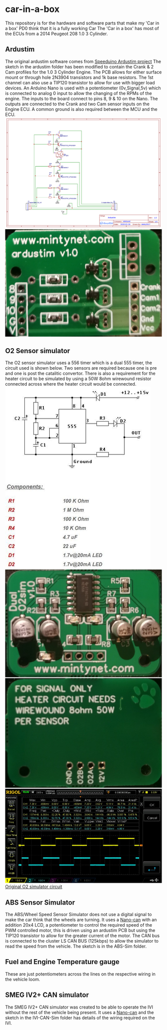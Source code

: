 # car-in-a-box
This repository is for the hardware and software parts that make my 'Car in a box' PD0 think that it is a fully working Car
The 'Car in a box' has most of the ECUs from a 2014 Peugeot 208 1.0 3 Cylinder.

## Ardustim 
The original ardustim software comes from [Speeduino Ardustim project](https://github.com/speeduino/Ardu-Stim) The sketch in the ardustim folder has been modified to contain the Crank & 2 Cam profiles for the 1.0 3 Cylinder Engine.
The PCB allows for either surface mount or through hole 2N3904 transistors and 1k base resistors. The 1st channel can also use a TIP120 transistor to allow for use with bigger load devices. An Arduino Nano is used with a potentiometer (0v,Signal,5v) which is connected to analog 0 input to allow the changing of the RPMs of the engine.
The inputs to the board connect to pins 8, 9 & 10 on the Nano. The outputs are connected to the Crank and two Cam sensor inputs on the Engine ECU. A common ground is also required between the MCU and the ECU.
<br>
![Ardustim Schematic](/Hardware/ardustim-sch.png)
![Ardustim PCB](/Hardware/ardustim.jpg)

## O2 Sensor simulator
The O2 sensor simulator uses a 556 timer which is a dual 555 timer, the circuit used is shown below. Two sensors are required because one is pre and one is post the catalitic convertor. There is also a requirement for the heater circuit to be simulated by using a 50W 8ohm wirewound resistor connected across where the heater circuit would be connected.
<br>
![O2 Sim Schematic](/Hardware/O2Sim-sch.jpg)
![O2 Sim Front](/Hardware/O2Sim-front.jpg)
![O2 Sim Rear](/Hardware/O2Sim-rear.jpg)
![O2 Sim Scope](/Hardware/O2Sim-scope.jpg)
<br>[Original O2 simulator circuit](https://www.chippernut.com/blog/o2-simulator#/)

## ABS Sensor Simulator
The ABS/Wheel Speed Sensor Simulator does not use a digital signal to make the car think that the wheels are turning. It uses a [Nano-can](https://github.com/mintynet/nano-can) with an addition 20x4 LCD, a potentiometer to control the required speed of the PWM controlled motor, this is driven using an ardustim PCB but using the TIP120 transistor to allow for the greater current of the motor. The CAN bus is connected to the cluster LS CAN BUS (125kbps) to allow the simulator to read the speed from the vehicle. The sketch is in the ABS-Sim folder.

## Fuel and Engine Temperature gauge
These are just potentiometers across the lines on the respective wiring in the vehicle loom.

## SMEG IV2+ CAN simulator
The SMEG IV2+ CAN simulator was created to be able to operate the IVI without the rest of the vehicle being present. It uses a [Nano-can](https://github.com/mintynet/nano-can) and the sketch in the IVI-CAN-Sim folder has details of the wiring required on the IVI.
